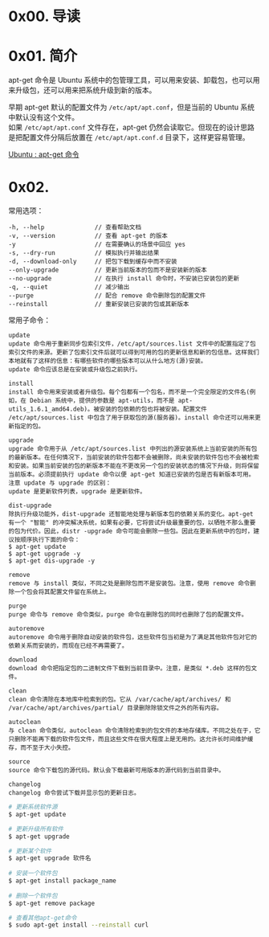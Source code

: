 # 0x00. 导读

# 0x01. 简介

apt-get 命令是 Ubuntu 系统中的包管理工具，可以用来安装、卸载包，也可以用来升级包，还可以用来把系统升级到新的版本。

早期 apt-get 默认的配置文件为 `/etc/apt/apt.conf`，但是当前的 Ubuntu 系统中默认没有这个文件。  
如果 `/etc/apt/apt.conf` 文件存在，apt-get 仍然会读取它。但现在的设计思路是把配置文件分隔后放置在 `/etc/apt/apt.conf.d` 目录下，这样更容易管理。

[Ubuntu : apt-get 命令](https://www.cnblogs.com/sparkdev/p/11339231.html)

# 0x02. 

常用选项：
```
-h, --help              // 查看帮助文档
-v, --version           // 查看 apt-get 的版本
-y                      // 在需要确认的场景中回应 yes
-s, --dry-run           // 模拟执行并输出结果
-d, --download-only     // 把包下载到缓存中而不安装
--only-upgrade          // 更新当前版本的包而不是安装新的版本
--no-upgrade            // 在执行 install 命令时，不安装已安装包的更新
-q, --quiet             // 减少输出
--purge                 // 配合 remove 命令删除包的配置文件
--reinstall             // 重新安装已安装的包或其新版本
```

常用子命令：
```
update
update 命令用于重新同步包索引文件，/etc/apt/sources.list 文件中的配置指定了包索引文件的来源。更新了包索引文件后就可以得到可用的包的更新信息和新的包信息。这样我们本地就有了这样的信息：有哪些软件的哪些版本可以从什么地方(源)安装。
update 命令应该总是在安装或升级包之前执行。

install
install 命令用来安装或者升级包。每个包都有一个包名，而不是一个完全限定的文件名(例如，在 Debian 系统中，提供的参数是 apt-utils，而不是 apt-utils_1.6.1_amd64.deb)。被安装的包依赖的包也将被安装。配置文件 /etc/apt/sources.list 中包含了用于获取包的源(服务器)。install 命令还可以用来更新指定的包。

upgrade
upgrade 命令用于从 /etc/apt/sources.list 中列出的源安装系统上当前安装的所有包的最新版本。在任何情况下，当前安装的软件包都不会被删除，尚未安装的软件包也不会被检索和安装。如果当前安装的包的新版本不能在不更改另一个包的安装状态的情况下升级，则将保留当前版本。必须提前执行 update 命令以便 apt-get 知道已安装的包是否有新版本可用。
注意 update 与 upgrade 的区别：
update 是更新软件列表，upgrade 是更新软件。

dist-upgrade
除执行升级功能外，dist-upgrade 还智能地处理与新版本包的依赖关系的变化。apt-get 有一个 "智能" 的冲突解决系统，如果有必要，它将尝试升级最重要的包，以牺牲不那么重要的包为代价。因此，distr -upgrade 命令可能会删除一些包。因此在更新系统中的包时，建议按顺序执行下面的命令：
$ apt-get update
$ apt-get upgrade -y
$ apt-get dis-upgrade -y

remove
remove 与 install 类似，不同之处是删除包而不是安装包。注意，使用 remove 命令删除一个包会将其配置文件留在系统上。

purge
purge 命令与 remove 命令类似，purge 命令在删除包的同时也删除了包的配置文件。

autoremove
autoremove 命令用于删除自动安装的软件包，这些软件包当初是为了满足其他软件包对它的依赖关系而安装的，而现在已经不再需要了。

download
download 命令把指定包的二进制文件下载到当前目录中。注意，是类似 *.deb 这样的包文件。

clean
clean 命令清除在本地库中检索到的包。它从 /var/cache/apt/archives/ 和 /var/cache/apt/archives/partial/ 目录删除除锁文件之外的所有内容。

autoclean
与 clean 命令类似，autoclean 命令清除检索到的包文件的本地存储库。不同之处在于，它只删除不能再下载的软件包文件，而且这些文件在很大程度上是无用的。这允许长时间维护缓存，而不至于大小失控。

source
source 命令下载包的源代码。默认会下载最新可用版本的源代码到当前目录中。

changelog
changelog 命令尝试下载并显示包的更新日志。
```

```bash
# 更新系统软件源
$ apt-get update

# 更新升级所有软件
$ apt-get upgrade

# 更新某个软件
$ apt-get upgrade 软件名
 
# 安装一个软件包
$ apt-get install package_name
 
# 删除一个软件包
$ apt-get remove package

# 查看其他apt-get命令
$ sudo apt-get install --reinstall curl
```